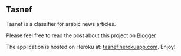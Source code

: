 Tasnef
------
Tasnef is a classifier for arabic news articles.

Please feel free to read the post about this project on [Blogger](http://othmanel.blogspot.com/2015/05/tasnef-arabic-news-articles-classifier.html)

The application is hosted on Heroku at: [tasnef.herokuapp.com](https://tasnef.herokuapp.com). Enjoy!